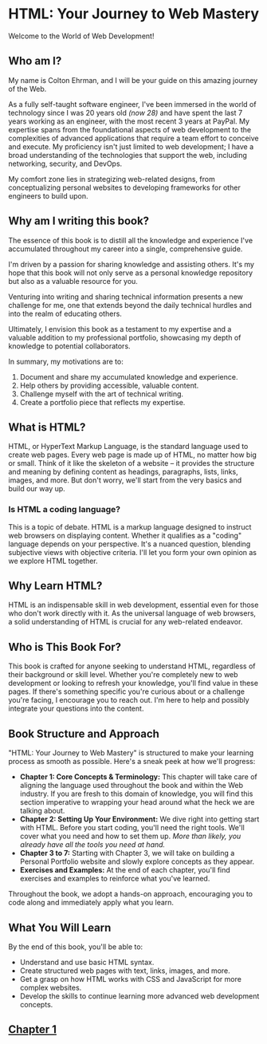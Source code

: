 # HTML: Your Journey to Web Mastery

Welcome to the World of Web Development!

## Who am I?

My name is Colton Ehrman, and I will be your guide on this amazing journey of the Web.

As a fully self-taught software engineer, I've been immersed in the world of technology since I was 20 years old _(now 28)_ and have spent the last 7 years working as an engineer, with the most recent 3 years at PayPal. My expertise spans from the foundational aspects of web development to the complexities of advanced applications that require a team effort to conceive and execute. My proficiency isn't just limited to web development; I have a broad understanding of the technologies that support the web, including networking, security, and DevOps.

My comfort zone lies in strategizing web-related designs, from conceptualizing personal websites to developing frameworks for other engineers to build upon.

## Why am I writing this book?

The essence of this book is to distill all the knowledge and experience I've accumulated throughout my career into a single, comprehensive guide.

I'm driven by a passion for sharing knowledge and assisting others. It's my hope that this book will not only serve as a personal knowledge repository but also as a valuable resource for you.

Venturing into writing and sharing technical information presents a new challenge for me, one that extends beyond the daily technical hurdles and into the realm of educating others.

Ultimately, I envision this book as a testament to my expertise and a valuable addition to my professional portfolio, showcasing my depth of knowledge to potential collaborators.

In summary, my motivations are to:

1. Document and share my accumulated knowledge and experience.
1. Help others by providing accessible, valuable content.
1. Challenge myself with the art of technical writing.
1. Create a portfolio piece that reflects my expertise.

## What is HTML?

HTML, or HyperText Markup Language, is the standard language used to create web pages. Every web page is made up of HTML, no matter how big or small. Think of it like the skeleton of a website – it provides the structure and meaning by defining content as headings, paragraphs, lists, links, images, and more. But don't worry, we'll start from the very basics and build our way up.

### Is HTML a coding language?

This is a topic of debate. HTML is a markup language designed to instruct web browsers on displaying content. Whether it qualifies as a "coding" language depends on your perspective. It's a nuanced question, blending subjective views with objective criteria. I'll let you form your own opinion as we explore HTML together.

## Why Learn HTML?

HTML is an indispensable skill in web development, essential even for those who don't work directly with it. As the universal language of web browsers, a solid understanding of HTML is crucial for any web-related endeavor.

## Who is This Book For?

This book is crafted for anyone seeking to understand HTML, regardless of their background or skill level. Whether you're completely new to web development or looking to refresh your knowledge, you'll find value in these pages. If there's something specific you're curious about or a challenge you're facing, I encourage you to reach out. I'm here to help and possibly integrate your questions into the content.

## Book Structure and Approach

"HTML: Your Journey to Web Mastery" is structured to make your learning process as smooth as possible. Here's a sneak peek at how we'll progress:

- **Chapter 1: Core Concepts & Terminology:** This chapter will take care of aligning the language used throughout the book and within the Web industry. If you are fresh to this domain of knowledge, you will find this section imperative to wrapping your head around what the heck we are talking about.
- **Chapter 2: Setting Up Your Environment:** We dive right into getting start with HTML. Before you start coding, you'll need the right tools. We'll cover what you need and how to set them up. _More than likely, you already have all the tools you need at hand._
- **Chapter 3 to 7:** Starting with Chapter 3, we will take on building a Personal Portfolio website and slowly explore concepts as they appear.
- **Exercises and Examples:** At the end of each chapter, you'll find exercises and examples to reinforce what you've learned.

Throughout the book, we adopt a hands-on approach, encouraging you to code along and immediately apply what you learn.

## What You Will Learn

By the end of this book, you'll be able to:

- Understand and use basic HTML syntax.
- Create structured web pages with text, links, images, and more.
- Get a grasp on how HTML works with CSS and JavaScript for more complex websites.
- Develop the skills to continue learning more advanced web development concepts.

## [Chapter 1](/html/chapters/1/README.md)
